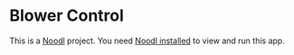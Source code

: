# Blower Control

This is a [Noodl](https://tensorx.co.jp/noodl-jp/) project. You need [Noodl installed](https://classic.getnoodl.com/download) to view and run this app.